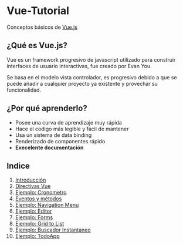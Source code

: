 # Vue-Tutorial

Conceptos básicos de [Vue.js](https://vuejs.org/)

## ¿Qué es Vue.js? 
Vue es un framework progresivo de javascript utilizado para construir interfaces de usuario interactivas, fue creado por Evan You.

Se basa en el modelo vista controlador, es progresivo debido a que se puede añadir a cualquier proyecto ya existente y provechar su funcionalidad. 

## ¿Por qué aprenderlo?
- Posee una curva de aprendizaje muy rápida
- Hace el codigo más legible y fácil de mantener
- Usa un sistema de data binding
- Renderizado de componentes rápido
- __Execelente documentación__


## Indice

1. [Introducción]()
2. [Directivas Vue]()
3. [Ejemplo: Cronometro]()
4. [Eventos y métodos]()
5. [Ejemplo: Navigation Menu]()
6. [Ejemplo: Editor]()
7. [Ejemplo: Forms]()
8. [Ejemplo: Grid to List]()
9. [Ejemplo: Buscador Instantaneo]()
10. [Ejemplo: TodoApp]()

